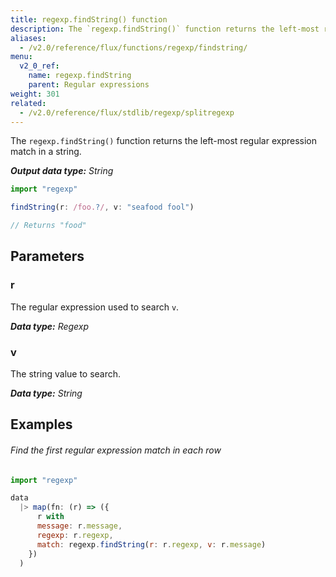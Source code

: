 ```yaml
---
title: regexp.findString() function
description: The `regexp.findString()` function returns the left-most regular expression match in a string.
aliases:
  - /v2.0/reference/flux/functions/regexp/findstring/
menu:
  v2_0_ref:
    name: regexp.findString
    parent: Regular expressions
weight: 301
related:
  - /v2.0/reference/flux/stdlib/regexp/splitregexp
---
```


The `regexp.findString()` function returns the left-most regular expression match in a string.

_**Output data type:** String_

```js
import "regexp"

findString(r: /foo.?/, v: "seafood fool")

// Returns "food"
```

## Parameters

### r
The regular expression used to search `v`.

_**Data type:** Regexp_

### v
The string value to search.

_**Data type:** String_

## Examples

###### Find the first regular expression match in each row
```js
import "regexp"

data
  |> map(fn: (r) => ({
      r with
      message: r.message,
      regexp: r.regexp,
      match: regexp.findString(r: r.regexp, v: r.message)
    })
  )
```
